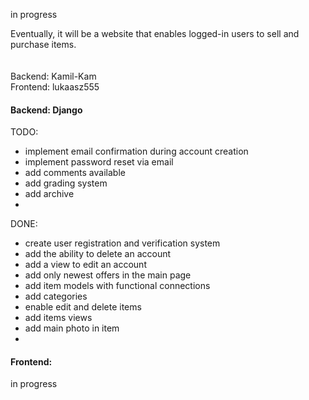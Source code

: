 in progress


Eventually, it will be a website that enables logged-in users to sell and purchase items.<br />
<br />
<br />
Backend: Kamil-Kam<br />
Frontend: lukaasz555
<br />


#### Backend: Django
TODO:
 - implement email confirmation during account creation
 - implement password reset via email
 - add comments available
 - add grading system
 - add archive
 - 
DONE:
 - create user registration and verification system
 - add the ability to delete an account
 - add a view to edit an account
 - add only newest offers in the main page
 - add item models with functional connections
 - add categories
 - enable edit and delete items
 - add items views
 - add main photo in item
 - 
#### Frontend:
in progress
